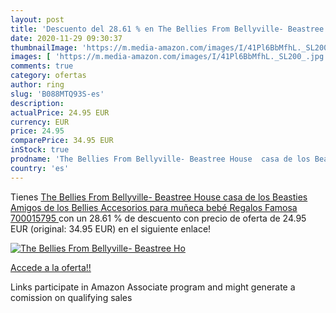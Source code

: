 ```yaml
---
layout: post
title: 'Descuento del 28.61 % en The Bellies From Bellyville- Beastree Ho'
date: 2020-11-29 09:30:37
thumbnailImage: 'https://m.media-amazon.com/images/I/41Pl6BbMfhL._SL200_.jpg'
images: [ 'https://m.media-amazon.com/images/I/41Pl6BbMfhL._SL200_.jpg' ]
comments: true
category: ofertas
author: ring
slug: 'B088MTQ93S-es'
description:
actualPrice: 24.95 EUR
currency: EUR
price: 24.95
comparePrice: 34.95 EUR
inStock: true
prodname: 'The Bellies From Bellyville- Beastree House  casa de los Beasties Amigos de los Bellies  Accesorios para muñeca bebé  Regalos  Famosa 700015795 '
country: 'es'
---
```


Tienes [The Bellies From Bellyville- Beastree House  casa de los Beasties Amigos de los Bellies  Accesorios para muñeca bebé  Regalos  Famosa 700015795 ](https://www.amazon.es/dp/B088MTQ93S/?tag=tolees-21) con un 28.61 % de descuento con precio de oferta de 24.95 EUR (original: 34.95 EUR) en el siguiente enlace!

[![The Bellies From Bellyville- Beastree Ho](https://m.media-amazon.com/images/I/41Pl6BbMfhL._SL200_.jpg)](https://www.amazon.es/dp/B088MTQ93S/?tag=tolees-21)

[Accede a la oferta!!](https://www.amazon.es/dp/B088MTQ93S/?tag=tolees-21)

Links participate in Amazon Associate program and might generate a comission on qualifying sales


